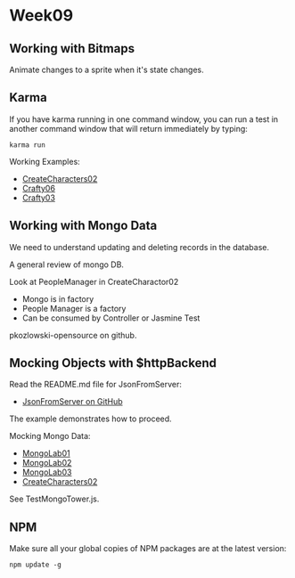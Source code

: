 Week09
======

Working with Bitmaps
--------------------

Animate changes to a sprite when it's state changes.

Karma
-----

If you have karma running in one command window, you can run a test in another 
command window that will return immediately  by typing:

	karma run

Working Examples:

- [CreateCharacters02](https://github.com/charliecalvert/JsObjects/tree/master/JavaScript/Games/CharacterCreate02)
- [Crafty06](https://github.com/charliecalvert/JsObjects/tree/master/JavaScript/Games/Crafty06)
- [Crafty03](https://github.com/charliecalvert/JsObjects/tree/master/JavaScript/Games/Crafty03)

Working with Mongo Data
-----------------------

We need to understand updating and deleting records in the database.

A general review of mongo DB.

Look at PeopleManager in CreateCharactor02

- Mongo is in factory
- People Manager is a factory
- Can be consumed by Controller or Jasmine Test

pkozlowski-opensource on github.

Mocking Objects with $httpBackend
---------------

Read the README.md file for JsonFromServer:

- [JsonFromServer on GitHub](https://github.com/charliecalvert/JsObjects/blob/master/JavaScript/Design/JsonFromServer/README.md)

The example demonstrates how to proceed.

Mocking Mongo Data:

- [MongoLab01](https://github.com/charliecalvert/JsObjects/tree/master/Data/MongoLab01)
- [MongoLab02](https://github.com/charliecalvert/JsObjects/tree/master/Data/MongoLab02)
- [MongoLab03](https://github.com/charliecalvert/JsObjects/tree/master/Data/MongoLab03)
- [CreateCharacters02](https://github.com/charliecalvert/JsObjects/tree/master/JavaScript/Games/CharacterCreate02)

See TestMongoTower.js.

NPM
---

Make sure all your global copies of NPM packages are at the latest
version:

	npm update -g 



